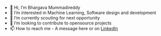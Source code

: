 - 👋 Hi, I’m Bhargava Mummadireddy
- 👀 I’m interested in Machine Learning, Software design and development
- 🌱 I’m currently scouting for next opportunity
- 💞️ I’m looking to contribute to opensource projects
- 📫 How to reach me - A message here or on [LinkedIn](https://www.linkedin.com/in/bhargavamummadireddy/)

<!---
kishoreinvits/kishoreinvits is a ✨ special ✨ repository because its `README.md` (this file) appears on your GitHub profile.
You can click the Preview link to take a look at your changes.
--->

